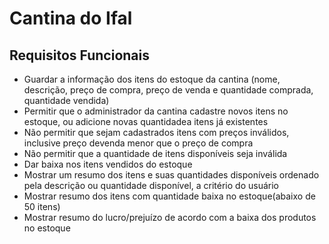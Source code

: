 # Cantina do Ifal

## Requisitos Funcionais

<ul>
  <li>Guardar a informação dos itens do estoque da cantina (nome, descrição, preço de compra, preço de venda e
quantidade comprada, quantidade vendida)</li>
  <li>Permitir que o administrador da cantina cadastre novos itens no estoque, ou adicione novas quantidadea itens já
existentes</li>
  <li>Não permitir que sejam cadastrados itens com preços inválidos, inclusive preço devenda menor que o preço de
compra</li>
  <li>Não permitir que a quantidade de itens disponíveis seja inválida</li>
  <li>Dar baixa nos itens vendidos do estoque</li>
  <li>Mostrar um resumo dos itens e suas quantidades disponíveis ordenado pela descrição ou quantidade disponível, a
critério do usuário</li>
  <li>Mostrar resumo dos itens com quantidade baixa no estoque(abaixo de 50 itens)</li>
  <li>Mostrar resumo do lucro/prejuízo de acordo com a baixa dos produtos no estoque</li>
</ul>

